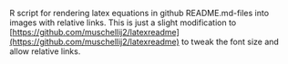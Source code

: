 R script for rendering latex equations in github README.md-files into images with relative links. This is just a slight modification to [https://github.com/muschellij2/latexreadme](https://github.com/muschellij2/latexreadme) to tweak the font size and allow relative links.
